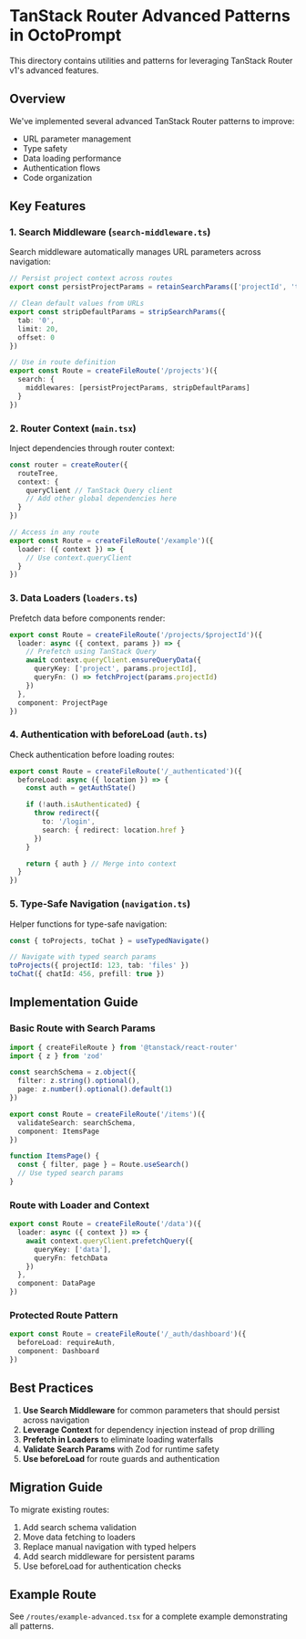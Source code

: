 # TanStack Router Advanced Patterns in OctoPrompt

This directory contains utilities and patterns for leveraging TanStack Router v1's advanced features.

## Overview

We've implemented several advanced TanStack Router patterns to improve:

- URL parameter management
- Type safety
- Data loading performance
- Authentication flows
- Code organization

## Key Features

### 1. Search Middleware (`search-middleware.ts`)

Search middleware automatically manages URL parameters across navigation:

```typescript
// Persist project context across routes
export const persistProjectParams = retainSearchParams(['projectId', 'tab'])

// Clean default values from URLs
export const stripDefaultParams = stripSearchParams({
  tab: '0',
  limit: 20,
  offset: 0
})

// Use in route definition
export const Route = createFileRoute('/projects')({
  search: {
    middlewares: [persistProjectParams, stripDefaultParams]
  }
})
```

### 2. Router Context (`main.tsx`)

Inject dependencies through router context:

```typescript
const router = createRouter({
  routeTree,
  context: {
    queryClient // TanStack Query client
    // Add other global dependencies here
  }
})

// Access in any route
export const Route = createFileRoute('/example')({
  loader: ({ context }) => {
    // Use context.queryClient
  }
})
```

### 3. Data Loaders (`loaders.ts`)

Prefetch data before components render:

```typescript
export const Route = createFileRoute('/projects/$projectId')({
  loader: async ({ context, params }) => {
    // Prefetch using TanStack Query
    await context.queryClient.ensureQueryData({
      queryKey: ['project', params.projectId],
      queryFn: () => fetchProject(params.projectId)
    })
  },
  component: ProjectPage
})
```

### 4. Authentication with beforeLoad (`auth.ts`)

Check authentication before loading routes:

```typescript
export const Route = createFileRoute('/_authenticated')({
  beforeLoad: async ({ location }) => {
    const auth = getAuthState()

    if (!auth.isAuthenticated) {
      throw redirect({
        to: '/login',
        search: { redirect: location.href }
      })
    }

    return { auth } // Merge into context
  }
})
```

### 5. Type-Safe Navigation (`navigation.ts`)

Helper functions for type-safe navigation:

```typescript
const { toProjects, toChat } = useTypedNavigate()

// Navigate with typed search params
toProjects({ projectId: 123, tab: 'files' })
toChat({ chatId: 456, prefill: true })
```

## Implementation Guide

### Basic Route with Search Params

```typescript
import { createFileRoute } from '@tanstack/react-router'
import { z } from 'zod'

const searchSchema = z.object({
  filter: z.string().optional(),
  page: z.number().optional().default(1)
})

export const Route = createFileRoute('/items')({
  validateSearch: searchSchema,
  component: ItemsPage
})

function ItemsPage() {
  const { filter, page } = Route.useSearch()
  // Use typed search params
}
```

### Route with Loader and Context

```typescript
export const Route = createFileRoute('/data')({
  loader: async ({ context }) => {
    await context.queryClient.prefetchQuery({
      queryKey: ['data'],
      queryFn: fetchData
    })
  },
  component: DataPage
})
```

### Protected Route Pattern

```typescript
export const Route = createFileRoute('/_auth/dashboard')({
  beforeLoad: requireAuth,
  component: Dashboard
})
```

## Best Practices

1. **Use Search Middleware** for common parameters that should persist across navigation
2. **Leverage Context** for dependency injection instead of prop drilling
3. **Prefetch in Loaders** to eliminate loading waterfalls
4. **Validate Search Params** with Zod for runtime safety
5. **Use beforeLoad** for route guards and authentication

## Migration Guide

To migrate existing routes:

1. Add search schema validation
2. Move data fetching to loaders
3. Replace manual navigation with typed helpers
4. Add search middleware for persistent params
5. Use beforeLoad for authentication checks

## Example Route

See `/routes/example-advanced.tsx` for a complete example demonstrating all patterns.
